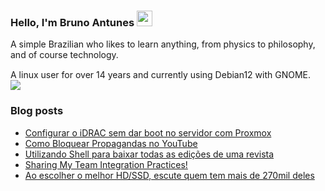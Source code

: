 ### Hello, I'm Bruno Antunes <img src="https://media.giphy.com/media/hvRJCLFzcasrR4ia7z/giphy.gif" width="25px">

A simple Brazilian who likes to learn anything, from physics to philosophy, and of course technology.

A linux user for over 14 years and currently using Debian12 with GNOME. <img src="https://www.debian.org/logos/openlogo-nd.svg" width="15px"><img src="https://cdn0.iconfinder.com/data/icons/flat-round-system/512/gnome-18.png"> 


<!--
**antun3s/antun3s** is a ✨ _special_ ✨ repository because its `README.md` (this file) appears on your GitHub profile.

Here are some ideas to get you started:

- 🔭 I’m currently working on ...
- 🌱 I’m currently learning ...
- 👯 I’m looking to collaborate on ...
- 🤔 I’m looking for help with ...
- 💬 Ask me about ...
- 📫 How to reach me: ...
- 😄 Pronouns: ...
- ⚡ Fun fact: ...
-->

### Blog posts
<!-- BLOG-POST-LIST:START -->
- [Configurar o iDRAC sem dar boot no servidor com Proxmox](https://brunoantuness.wordpress.com/2024/06/14/configurar-o-idrac-sem-dar-boot-no-servidor-com-proxmox/)
- [Como Bloquear Propagandas no YouTube](https://brunoantuness.wordpress.com/2024/06/09/como-bloquear-propagandas-no-youtube/)
- [Utilizando Shell para baixar todas as edições de uma revista](https://brunoantuness.wordpress.com/2024/05/31/utilizando-shell-para-baixar-todas-as-edicoes-de-uma-revista/)
- [Sharing My Team Integration Practices!](https://brunoantuness.wordpress.com/2024/05/04/%f0%9d%97%a6%f0%9d%97%b5%f0%9d%97%ae%f0%9d%97%bf%f0%9d%97%b6%f0%9d%97%bb%f0%9d%97%b4-%f0%9d%97%a0%f0%9d%98%86-%f0%9d%97%a7%f0%9d%97%b2%f0%9d%97%ae%f0%9d%97%ba-%f0%9d%97%9c%f0%9d%97%bb%f0%9d%98%81/)
- [Ao escolher o melhor HD/SSD, escute quem tem mais de 270mil deles](https://brunoantuness.wordpress.com/2024/03/09/ao-escolher-o-melhor-hd-ssd-escute-quem-tem-mais-de-270mil-deles/)
<!-- BLOG-POST-LIST:END -->
